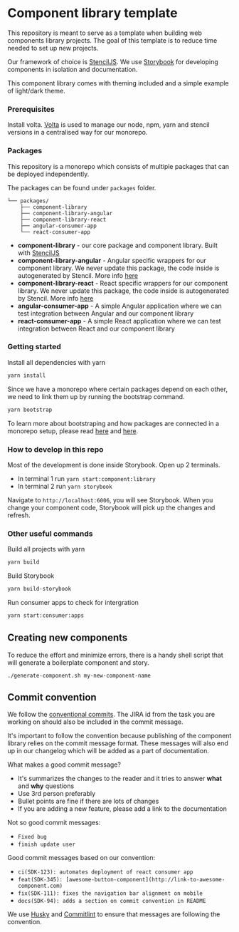 # Component library template

This repository is meant to serve as a template when building web components library projects. The goal of this template
is to reduce time needed to set up new projects.

Our framework of choice is [StencilJS](https://stenciljs.com/).
We use [Storybook](https://storybook.js.org/) for developing components in isolation and documentation.

This component library comes with theming included and a simple example of light/dark theme.

### Prerequisites

Install volta. [Volta](https://volta.sh/) is used to manage our node, npm, yarn and stencil versions in a centralised way for our monorepo.

### Packages

This repository is a monorepo which consists of multiple packages that can be deployed independently.

The packages can be found under `packages` folder.
```
└── packages/
    ├── component-library
    ├── component-library-angular
    ├── component-library-react
    ├── angular-consumer-app
    └── react-consumer-app
```
- **component-library** - our core package and component library. Built with [StencilJS](https://stenciljs.com/)
- **component-library-angular** - Angular specific wrappers for our component library. We never update this package, the code inside is autogenerated by Stencil. More info [here](https://stenciljs.com/docs/overview)
- **component-library-react** - React specific wrappers for our component library. We never update this package, the code inside is autogenerated by Stencil. More info [here](https://stenciljs.com/docs/overview)
- **angular-consumer-app** - A simple Angular application where we can test integration between Angular and our component library
- **react-consumer-app** - A simple React application where we can test integration between React and our component library

### Getting started

Install all dependencies with yarn
```sh
yarn install
```

Since we have a monorepo where certain packages depend on each other, we need to link
them up by running the bootstrap command.

```sh
yarn bootstrap
```

To learn more about bootstraping and how packages are connected in a monorepo setup,
please read [here](https://lerna.js.org/docs/getting-started#bootstrapping-projects) and [here](https://lerna.js.org/docs/features/bootstrap).

### How to develop in this repo

Most of the development is done inside Storybook. Open up 2 terminals.

- In terminal 1 run `yarn start:component:library`
- In terminal 2 run `yarn storybook`

Navigate to `http://localhost:6006`, you will see Storybook. When you change your component code, Storybook will
pick up the changes and refresh.

### Other useful commands

Build all projects with yarn
```sh
yarn build
```

Build Storybook
```sh
yarn build-storybook
```

Run consumer apps to check for intergration
```sh
yarn start:consumer:apps
```

## Creating new components

To reduce the effort and minimize errors, there is a handy shell script that will generate a boilerplate component and story.

`./generate-component.sh my-new-component-name`

## Commit convention

We follow the [conventional commits](https://www.conventionalcommits.org/en/v1.0.0/).
The JIRA id from the task you are working on should also be included in the commit message.

It's important to follow the convention because publishing of the component library relies on the commit message format.
These messages will also end up in our changelog which will be added as a part of documentation.

What makes a good commit message?

- It's summarizes the changes to the reader and it tries to answer **what** and **why** questions
- Use 3rd person preferably
- Bullet points are fine if there are lots of changes
- If you are adding a new feature, please add a link to the documentation


Not so good commit messages:

- `Fixed bug`
- `finish update user`

Good commit messages based on our convention:

- `ci(SDK-123): automates deployment of react consumer app`
- `feat(SDK-345): [awesome-button-component](http://link-to-awesome-component.com)`
- `fix(SDK-111): fixes the navigation bar alignment on mobile`
- `docs(SDK-94): adds a section on commit convention in README`

We use [Husky](https://typicode.github.io/husky/#/) and [Commitlint](https://github.com/conventional-changelog/commitlint) to
ensure that messages are following the convention.
